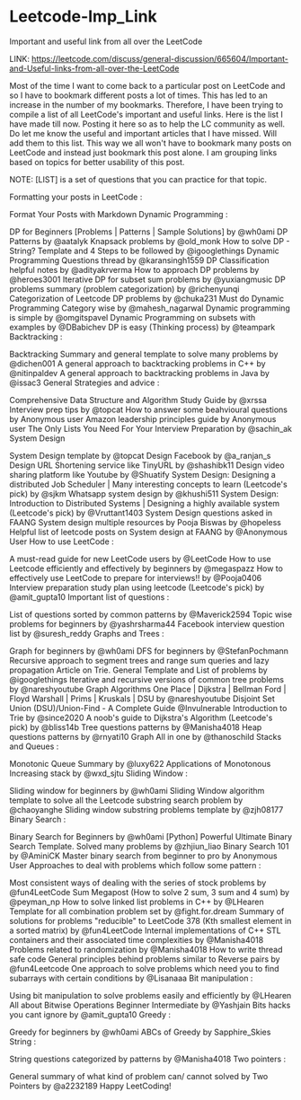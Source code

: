 # Leetcode-Imp_Link
Important and useful link from all over the  LeetCode

LINK:
https://leetcode.com/discuss/general-discussion/665604/Important-and-Useful-links-from-all-over-the-LeetCode

Most of the time I want to come back to a particular post on LeetCode and so I have to bookmark different posts a lot of times. This has led to an increase in the number of my bookmarks. Therefore, I have been trying to compile a list of all LeetCode's important and useful links. Here is the list I have made till now. Posting it here so as to help the LC community as well. Do let me know the useful and important articles that I have missed. Will add them to this list. This way we all won't have to bookmark many posts on LeetCode and instead just bookmark this post alone. I am grouping links based on topics for better usability of this post.

NOTE: [LIST] is a set of questions that you can practice for that topic.

Formatting your posts in LeetCode :

Format Your Posts with Markdown
Dynamic Programming :

DP for Beginners [Problems | Patterns | Sample Solutions] by @wh0ami
DP Patterns by @aatalyk
Knapsack problems by @old_monk
How to solve DP - String? Template and 4 Steps to be followed by @igooglethings
Dynamic Programming Questions thread by @karansingh1559
DP Classification helpful notes by @adityakrverma
How to approach DP problems by @heroes3001
Iterative DP for subset sum problems by @yuxiangmusic
DP problems summary (problem categorization) by @richenyunqi
Categorization of Leetcode DP problems by @chuka231
Must do Dynamic Programming Category wise by @mahesh_nagarwal
Dynamic programming is simple by @omgitspavel
Dynamic Programming on subsets with examples by @DBabichev
DP is easy (Thinking process) by @teampark
Backtracking :

Backtracking Summary and general template to solve many problems by @dichen001
A general approach to backtracking problems in C++ by @nitinpaldev
A general approach to backtracking problems in Java by @issac3
General Strategies and advice :

Comprehensive Data Structure and Algorithm Study Guide by @xrssa
Interview prep tips by @topcat
How to answer some beahvioural questions by Anonymous user
Amazon leadership principles guide by Anonymous user
The Only Lists You Need For Your Interview Preparation by @sachin_ak
System Design

System Design template by @topcat
Design Facebook by @a_ranjan_s
Design URL Shortening service like TinyURL by @shashibk11
Design video sharing platform like Youtube by @Shuatify
System Design: Designing a distributed Job Scheduler | Many interesting concepts to learn (Leetcode's pick) by @sjkm
Whatsapp system design by @khushi511
System Design: Introduction to Distributed Systems | Designing a highly available system
(Leetcode's pick) by @Vruttant1403
System Design questions asked in FAANG
System design multiple resources by Pooja Biswas by @hopeless
Helpful list of leetcode posts on System design at FAANG by @Anonymous User
How to use LeetCode :

A must-read guide for new LeetCode users by @LeetCode
How to use Leetcode efficiently and effectively by beginners by @megaspazz
How to effectively use LeetCode to prepare for interviews!! by @Pooja0406
Interview preparation study plan using leetcode (Leetcode's pick) by @amit_gupta10
Important list of questions :

List of questions sorted by common patterns by @Maverick2594
Topic wise problems for beginners by @yashrsharma44
Facebook interview question list by @suresh_reddy
Graphs and Trees :

Graph for beginners by @wh0ami
DFS for beginners by @StefanPochmann
Recursive approach to segment trees and range sum queries and lazy propagation
Article on Trie. General Template and List of problems by @igooglethings
Iterative and recursive versions of common tree problems by @nareshyoutube
Graph Algorithms One Place | Dijkstra | Bellman Ford | Floyd Warshall | Prims | Kruskals | DSU by @nareshyoutube
Disjoint Set Union (DSU)/Union-Find - A Complete Guide @Invulnerable
Introduction to Trie by @since2020
A noob's guide to Dijkstra's Algorithm (Leetcode's pick) by @bliss14b
Tree questions patterns by @Manisha4018
Heap questions patterns by @rnyati10
Graph All in one by @thanoschild
Stacks and Queues :

Monotonic Queue Summary by @luxy622
Applications of Monotonous Increasing stack by @wxd_sjtu
Sliding Window :

Sliding window for beginners by @wh0ami
Sliding Window algorithm template to solve all the Leetcode substring search problem by @chaoyanghe
Sliding window substring problems template by @zjh08177
Binary Search :

Binary Search for Beginners by @wh0ami
[Python] Powerful Ultimate Binary Search Template. Solved many problems by @zhjiun_liao
Binary Search 101 by @AminiCK
Master binary search from beginner to pro by Anonymous User
Approaches to deal with problems which follow some pattern :

Most consistent ways of dealing with the series of stock problems by @fun4LeetCode
Sum Megapost (How to solve 2 sum, 3 sum and 4 sum) by @peyman_np
How to solve linked list problems in C++ by @LHearen
Template for all combination problem set by @fight.for.dream
Summary of solutions for problems "reducible" to LeetCode 378 (Kth smallest element in a sorted matrix) by @fun4LeetCode
Internal implementations of C++ STL containers and their associated time complexities by @Manisha4018
Problems related to randomization by @Manisha4018
How to write thread safe code
General principles behind problems similar to Reverse pairs by @fun4Leetcode
One approach to solve problems which need you to find subarrays with certain conditions by @Lisanaaa
Bit manipulation :

Using bit manipulation to solve problems easily and efficiently by @LHearen
All about Bitwise Operations Beginner Intermediate by @Yashjain
Bits hacks you cant ignore by @amit_gupta10
Greedy :

Greedy for beginners by @wh0ami
ABCs of Greedy by Sapphire_Skies
String :

String questions categorized by patterns by @Manisha4018
Two pointers :

General summary of what kind of problem can/ cannot solved by Two Pointers by @a2232189
Happy LeetCoding!
